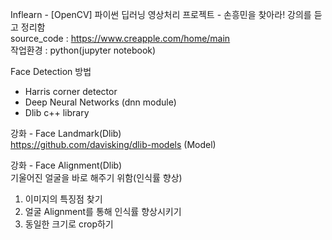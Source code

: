 Inflearn - [OpenCV] 파이썬 딥러닝 영상처리 프로젝트 - 손흥민을 찾아라! 강의를 듣고 정리함   
source_code : https://www.creapple.com/home/main   
작업환경 : python(jupyter notebook)   

Face Detection 방법
- Harris corner detector
- Deep Neural Networks (dnn module)
- Dlib c++ library

강화 - Face Landmark(Dlib)         
https://github.com/davisking/dlib-models (Model)      

강화 - Face Alignment(Dlib)     
기울어진 얼굴을 바로 해주기 위함(인식률 향상)   
1) 이미지의 특징점 찾기        
2) 얼굴 Alignment를 통해 인식률 향상시키기         
3) 동일한 크기로 crop하기   
